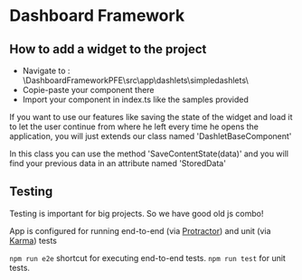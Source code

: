 # Dashboard Framework

## How to add a widget to the project
 
*  Navigate to    :   \DashboardFrameworkPFE\src\app\dashlets\simpledashlets\
*  Copie-paste your component there
*  Import your component in index.ts like the samples provided 

If  you want to use our features like saving the state of the widget and load it to let the user continue from where he left every time he opens the application, you will just extends our class named 'DashletBaseComponent'

In this class you can use the method 'SaveContentState(data)' and you will find your previous data in an attribute named 'StoredData'



## Testing
Testing is important for big projects. So we have good old js combo!

App is configured for running end-to-end (via [Protractor](http://www.protractortest.org/)) and unit (via [Karma](https://karma-runner.github.io)) tests

`npm run e2e` shortcut for executing end-to-end tests. 
`npm run test` for unit tests.


